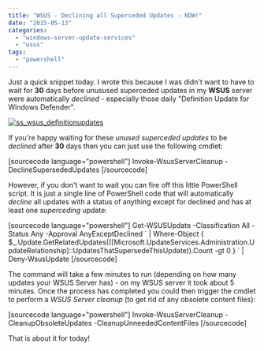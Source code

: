 ```yaml
---
title: "WSUS - Declining all Superceded Updates - NOW!"
date: "2015-05-13"
categories: 
  - "windows-server-update-services"
  - "wsus"
tags: 
  - "powershell"
---
```


Just a quick snippet today. I wrote this because I was didn't want to have to wait for **30** days before unusused superceded updates in my **WSUS** server were automatically _declined_ - especially those daily "Definition Update for Windows Defender".

[![ss_wsus_definitionupdates](https://dscottraynsford.files.wordpress.com/2015/05/ss_wsus_definitionupdates.png?w=660)](https://dscottraynsford.files.wordpress.com/2015/05/ss_wsus_definitionupdates.png)

If you're happy waiting for these _unused superceded updates_ to be _declined_ after **30** days then you can just use the following cmdlet:

\[sourcecode language="powershell"\] Invoke-WsusServerCleanup -DeclineSupersededUpdates \[/sourcecode\]

However, if you don't want to wait you can fire off this little PowerShell script. It is just a single line of PowerShell code that will automatically _decline_ all updates with a status of anything except for declined and has at least one _superceding_ update:

\[sourcecode language="powershell"\] Get-WSUSUpdate -Classification All -Status Any -Approval AnyExceptDeclined \` | Where-Object { $\_.Update.GetRelatedUpdates((\[Microsoft.UpdateServices.Administration.UpdateRelationship\]::UpdatesThatSupersedeThisUpdate)).Count -gt 0 } \` | Deny-WsusUpdate \[/sourcecode\]

The command will take a few minutes to run (depending on how many updates your WSUS Server has) - on my WSUS server it took about 5 minutes. Once the process has completed you could then trigger the cmdlet to perform a _WSUS Server cleanup_ (to get rid of any obsolete content files):

\[sourcecode language="powershell"\] Invoke-WsusServerCleanup -CleanupObsoleteUpdates -CleanupUnneededContentFiles \[/sourcecode\]

That is about it for today!
